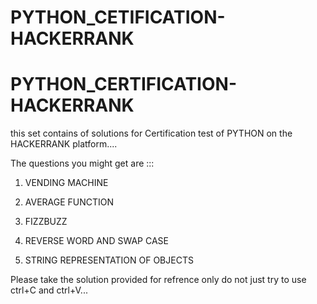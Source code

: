 # PYTHON_CETIFICATION-HACKERRANK
# PYTHON_CERTIFICATION-HACKERRANK

this set contains of solutions for Certification test of PYTHON on the HACKERRANK platform....

The questions you might get are :::

1. VENDING MACHINE

2. AVERAGE FUNCTION

3. FIZZBUZZ

4. REVERSE WORD AND SWAP CASE

5. STRING REPRESENTATION OF OBJECTS



Please take the solution provided for refrence only do not just try to use ctrl+C and ctrl+V...
